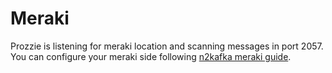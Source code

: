 # Meraki

Prozzie is listening for meraki location and scanning messages in port 2057. You
can configure your meraki side following
[n2kafka meraki guide](https://github.com/wizzie-io/n2kafka/blob/master/src/decoder/meraki/README.md).
